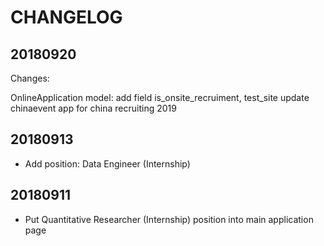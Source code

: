 # CHANGELOG

## 20180920

Changes:

OnlineApplication model: add field is_onsite_recruiment, test_site
update chinaevent app for china recruiting 2019

## 20180913

- Add position: Data Engineer (Internship)

## 20180911

- Put Quantitative Researcher (Internship) position into main application page

